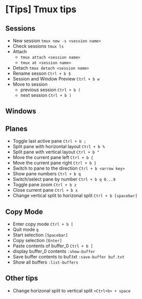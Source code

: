 # [Tips] Tmux tips

## Sessions

- New session `tmux new -s <session name>`
- Check sessions `tmux ls`
- Attach
  - `tmux attach <session name>`
  - `tmux at <session name>`
- Detach `tmux detach <session name>`
- Rename sesson `Ctrl + b $`
- Session and Window Preview `Ctrl + b w`
- Move to session
  - previous session `Ctrl + b (`
  - next session `Ctrl + b )`

## Windows

## Planes

- Toggle last active pane `Ctrl + b ;`
- Split pane with horizontal layout `Ctrl + b %`
- Split pane with vertical layout `Ctrl + b "`
- Move the current pane left `Ctrl + b {`
- Move the current pane right `Ctrl + b }`
- Switch to pane to the direction `Ctrl + b <arrow key>`
- Show pane numbers `Ctrl + b q`
- Switch/select pane by number `Ctrl + b q 0...9`
- Toggle pane zoom `Ctrl + b z`
- Close current pane `Ctrl + b x`
- Change vertical split to horizonal split `Ctrl + b [spacebar]`

## Copy Mode

- Enter copy mode `Ctrl + b [`
- Quit mode `q`
- Start selection `[Spacebar]`
- Copy selection `[Enter]`
- Paste contents of buffer_0 `Ctrl + b ]`
- display buffer_0 contents `:show-buffer`
- Save buffer contents to buf.txt `:save-buffer buf.txt`
- Show all buffers `:list-buffers`

## Other tips

- Change horizonal split to vertical split `<Ctrl+b> + space`
